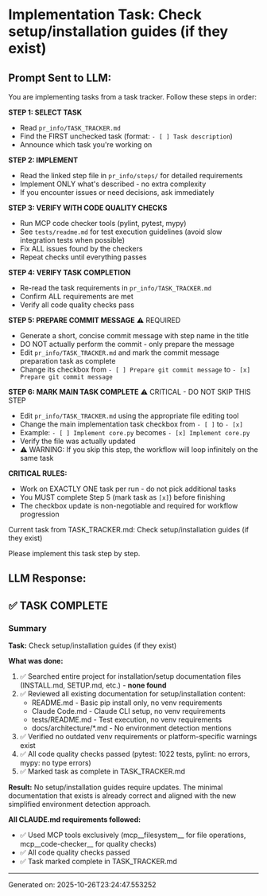 # Implementation Task: Check setup/installation guides (if they exist)

## Prompt Sent to LLM:
You are implementing tasks from a task tracker. Follow these steps in order:

**STEP 1: SELECT TASK**
- Read `pr_info/TASK_TRACKER.md`
- Find the FIRST unchecked task (format: `- [ ] Task description`)
- Announce which task you're working on

**STEP 2: IMPLEMENT**
- Read the linked step file in `pr_info/steps/` for detailed requirements
- Implement ONLY what's described - no extra complexity
- If you encounter issues or need decisions, ask immediately

**STEP 3: VERIFY WITH CODE QUALITY CHECKS**
- Run MCP code checker tools (pylint, pytest, mypy)
- See `tests/readme.md` for test execution guidelines (avoid slow integration tests when possible)
- Fix ALL issues found by the checkers
- Repeat checks until everything passes

**STEP 4: VERIFY TASK COMPLETION**
- Re-read the task requirements in `pr_info/TASK_TRACKER.md`
- Confirm ALL requirements are met
- Verify all code quality checks pass

**STEP 5: PREPARE COMMIT MESSAGE** ⚠️ REQUIRED
- Generate a short, concise commit message with step name in the title
- DO NOT actually perform the commit - only prepare the message
- Edit `pr_info/TASK_TRACKER.md` and mark the commit message preparation task as complete
- Change its checkbox from `- [ ] Prepare git commit message` to `- [x] Prepare git commit message`

**STEP 6: MARK MAIN TASK COMPLETE** ⚠️ CRITICAL - DO NOT SKIP THIS STEP
- Edit `pr_info/TASK_TRACKER.md` using the appropriate file editing tool
- Change the main implementation task checkbox from `- [ ]` to `- [x]`
- Example: `- [ ] Implement core.py` becomes `- [x] Implement core.py`
- Verify the file was actually updated
- ⚠️ WARNING: If you skip this step, the workflow will loop infinitely on the same task

**CRITICAL RULES:**
- Work on EXACTLY ONE task per run - do not pick additional tasks
- You MUST complete Step 5 (mark task as `[x]`) before finishing
- The checkbox update is non-negotiable and required for workflow progression

Current task from TASK_TRACKER.md: Check setup/installation guides (if they exist)

Please implement this task step by step.

## LLM Response:
## ✅ TASK COMPLETE

### Summary

**Task:** Check setup/installation guides (if they exist)

**What was done:**
1. ✅ Searched entire project for installation/setup documentation files (INSTALL.md, SETUP.md, etc.) - **none found**
2. ✅ Reviewed all existing documentation for setup/installation content:
   - README.md - Basic pip install only, no venv requirements
   - Claude Code.md - Claude CLI setup, no venv requirements
   - tests/README.md - Test execution, no venv requirements
   - docs/architecture/*.md - No environment detection mentions
3. ✅ Verified no outdated venv requirements or platform-specific warnings exist
4. ✅ All code quality checks passed (pytest: 1022 tests, pylint: no errors, mypy: no type errors)
5. ✅ Marked task as complete in TASK_TRACKER.md

**Result:** No setup/installation guides require updates. The minimal documentation that exists is already correct and aligned with the new simplified environment detection approach.

**All CLAUDE.md requirements followed:**
- ✅ Used MCP tools exclusively (mcp__filesystem__ for file operations, mcp__code-checker__ for quality checks)
- ✅ All code quality checks passed
- ✅ Task marked complete in TASK_TRACKER.md

---
Generated on: 2025-10-26T23:24:47.553252